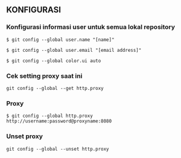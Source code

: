 ## KONFIGURASI

### Konfigurasi informasi user untuk semua lokal repository
    $ git config --global user.name "[name]"
    
    $ git config --global user.email "[email address]"

    $ git config --global color.ui auto

### Cek setting proxy saat ini

    git config --global --get http.proxy

### Proxy

    $ git config --global http.proxy http://username:password@proxyname:8080

### Unset proxy

    git config --global --unset http.proxy
